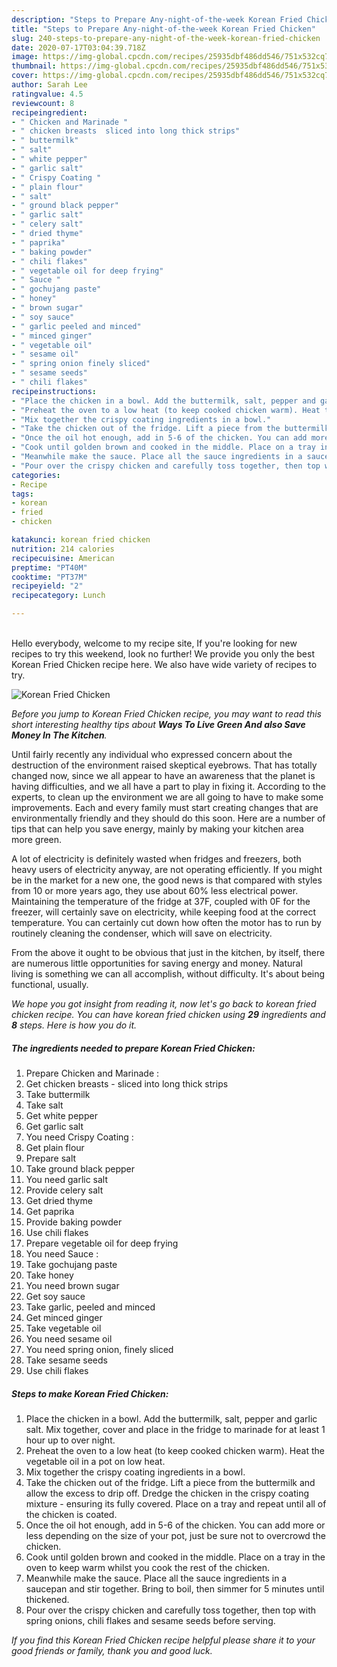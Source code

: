 ```yaml
---
description: "Steps to Prepare Any-night-of-the-week Korean Fried Chicken"
title: "Steps to Prepare Any-night-of-the-week Korean Fried Chicken"
slug: 240-steps-to-prepare-any-night-of-the-week-korean-fried-chicken
date: 2020-07-17T03:04:39.718Z
image: https://img-global.cpcdn.com/recipes/25935dbf486dd546/751x532cq70/korean-fried-chicken-recipe-main-photo.jpg
thumbnail: https://img-global.cpcdn.com/recipes/25935dbf486dd546/751x532cq70/korean-fried-chicken-recipe-main-photo.jpg
cover: https://img-global.cpcdn.com/recipes/25935dbf486dd546/751x532cq70/korean-fried-chicken-recipe-main-photo.jpg
author: Sarah Lee
ratingvalue: 4.5
reviewcount: 8
recipeingredient:
- " Chicken and Marinade "
- " chicken breasts  sliced into long thick strips"
- " buttermilk"
- " salt"
- " white pepper"
- " garlic salt"
- " Crispy Coating "
- " plain flour"
- " salt"
- " ground black pepper"
- " garlic salt"
- " celery salt"
- " dried thyme"
- " paprika"
- " baking powder"
- " chili flakes"
- " vegetable oil for deep frying"
- " Sauce "
- " gochujang paste"
- " honey"
- " brown sugar"
- " soy sauce"
- " garlic peeled and minced"
- " minced ginger"
- " vegetable oil"
- " sesame oil"
- " spring onion finely sliced"
- " sesame seeds"
- " chili flakes"
recipeinstructions:
- "Place the chicken in a bowl. Add the buttermilk, salt, pepper and garlic salt. Mix together, cover and place in the fridge to marinade for at least 1 hour up to over night."
- "Preheat the oven to a low heat (to keep cooked chicken warm). Heat the vegetable oil in a pot on low heat."
- "Mix together the crispy coating ingredients in a bowl."
- "Take the chicken out of the fridge. Lift a piece from the buttermilk and allow the excess to drip off. Dredge the chicken in the crispy coating mixture - ensuring its fully covered. Place on a tray and repeat until all of the chicken is coated."
- "Once the oil hot enough, add in 5-6 of the chicken. You can add more or less depending on the size of your pot, just be sure not to overcrowd the chicken."
- "Cook until golden brown and cooked in the middle. Place on a tray in the oven to keep warm whilst you cook the rest of the chicken."
- "Meanwhile make the sauce. Place all the sauce ingredients in a saucepan and stir together. Bring to boil, then simmer for 5 minutes until thickened."
- "Pour over the crispy chicken and carefully toss together, then top with spring onions, chili flakes and sesame seeds before serving."
categories:
- Recipe
tags:
- korean
- fried
- chicken

katakunci: korean fried chicken 
nutrition: 214 calories
recipecuisine: American
preptime: "PT40M"
cooktime: "PT37M"
recipeyield: "2"
recipecategory: Lunch

---
```

<br>
Hello everybody, welcome to my recipe site, If you're looking for new recipes to try this weekend, look no further! We provide you only the best Korean Fried Chicken recipe here. We also have wide variety of recipes to try.
<br>


![Korean Fried Chicken](https://img-global.cpcdn.com/recipes/25935dbf486dd546/751x532cq70/korean-fried-chicken-recipe-main-photo.jpg)

<i>Before you jump to Korean Fried Chicken recipe, you may want to read this short interesting healthy tips about 
<strong>Ways To Live Green And also Save Money In The Kitchen</strong>.</i>
</br>

Until fairly recently any individual who expressed concern about the destruction of the environment raised skeptical eyebrows. That has totally changed now, since we all appear to have an awareness that the planet is having difficulties, and we all have a part to play in fixing it. According to the experts, to clean up the environment we are all going to have to make some improvements. Each and every family must start creating changes that are environmentally friendly and they should do this soon. Here are a number of tips that can help you save energy, mainly by making your kitchen area more green.

A lot of electricity is definitely wasted when fridges and freezers, both heavy users of electricity anyway, are not operating efficiently. If you might be in the market for a new one, the good news is that compared with styles from 10 or more years ago, they use about 60% less electrical power. Maintaining the temperature of the fridge at 37F, coupled with 0F for the freezer, will certainly save on electricity, while keeping food at the correct temperature. You can certainly cut down how often the motor has to run by routinely cleaning the condenser, which will save on electricity.

From the above it ought to be obvious that just in the kitchen, by itself, there are numerous little opportunities for saving energy and money. Natural living is something we can all accomplish, without difficulty. It's about being functional, usually.


<i>We hope you got insight from reading it, now let's go back to korean fried chicken recipe. You can have korean fried chicken using <strong>29</strong> ingredients and <strong>8</strong> steps. Here is how you do it.
</i>

##### The ingredients needed to prepare Korean Fried Chicken:

1. Prepare  Chicken and Marinade :
1. Get  chicken breasts - sliced into long thick strips
1. Take  buttermilk
1. Take  salt
1. Get  white pepper
1. Get  garlic salt
1. You need  Crispy Coating :
1. Get  plain flour
1. Prepare  salt
1. Take  ground black pepper
1. You need  garlic salt
1. Provide  celery salt
1. Get  dried thyme
1. Get  paprika
1. Provide  baking powder
1. Use  chili flakes
1. Prepare  vegetable oil for deep frying
1. You need  Sauce :
1. Take  gochujang paste
1. Take  honey
1. You need  brown sugar
1. Get  soy sauce
1. Take  garlic, peeled and minced
1. Get  minced ginger
1. Take  vegetable oil
1. You need  sesame oil
1. You need  spring onion, finely sliced
1. Take  sesame seeds
1. Use  chili flakes


##### Steps to make Korean Fried Chicken:

1. Place the chicken in a bowl. Add the buttermilk, salt, pepper and garlic salt. Mix together, cover and place in the fridge to marinade for at least 1 hour up to over night.
1. Preheat the oven to a low heat (to keep cooked chicken warm). Heat the vegetable oil in a pot on low heat.
1. Mix together the crispy coating ingredients in a bowl.
1. Take the chicken out of the fridge. Lift a piece from the buttermilk and allow the excess to drip off. Dredge the chicken in the crispy coating mixture - ensuring its fully covered. Place on a tray and repeat until all of the chicken is coated.
1. Once the oil hot enough, add in 5-6 of the chicken. You can add more or less depending on the size of your pot, just be sure not to overcrowd the chicken.
1. Cook until golden brown and cooked in the middle. Place on a tray in the oven to keep warm whilst you cook the rest of the chicken.
1. Meanwhile make the sauce. Place all the sauce ingredients in a saucepan and stir together. Bring to boil, then simmer for 5 minutes until thickened.
1. Pour over the crispy chicken and carefully toss together, then top with spring onions, chili flakes and sesame seeds before serving.


<i>If you find this Korean Fried Chicken recipe helpful please share it to your good friends or family, thank you and good luck.</i>

